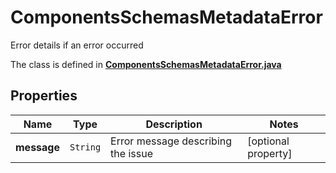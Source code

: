 

# ComponentsSchemasMetadataError

Error details if an error occurred

The class is defined in **[ComponentsSchemasMetadataError.java](../../src/main/java/org/openapitools/model/ComponentsSchemasMetadataError.java)**

## Properties

Name | Type | Description | Notes
------------ | ------------- | ------------- | -------------
**message** | `String` | Error message describing the issue |  [optional property]



